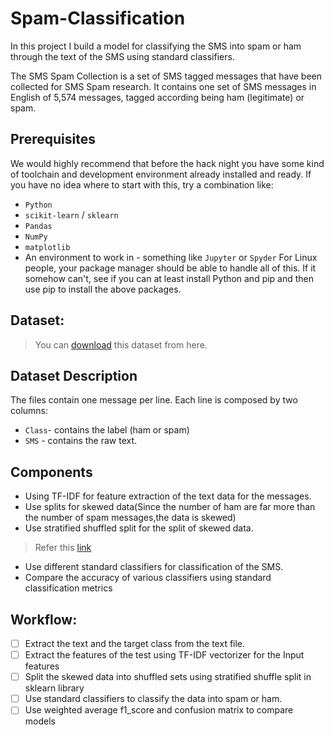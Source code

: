 # Spam-Classification
In this project I build a model for classifying the SMS into spam or ham through the text of the SMS using standard classifiers.

The SMS Spam Collection is a set of SMS tagged messages that have been collected for SMS Spam research. It contains one set of SMS messages in English of 5,574 messages, tagged according being ham (legitimate) or spam.
## Prerequisites
We would highly recommend that before the hack night you have some kind of toolchain and development environment already installed and ready. If you have no idea where to start with this, try a combination like:
-  `Python`
-  `scikit-learn` / `sklearn`
-  `Pandas`
-  `NumPy`
-  `matplotlib`
-  An environment to work in - something like `Jupyter` or `Spyder`
For Linux people, your package manager should be able to handle all of this. If it somehow can't, see if you can at least install Python and pip and then use pip to install the above packages.
## Dataset:
> You can [download](https://drive.google.com/open?id=18TGGVR4TqYLY2_sI4sRWMz4ncOidr0Ju) this dataset from here.
## Dataset Description
The files contain one message per line. Each line is composed by two columns:
- `Class`- contains the label (ham or spam) 
- `SMS` - contains the raw text.
## Components
-  Using TF-IDF for feature extraction of the text data for the messages.
-  Use splits for skewed data(Since the number of ham are far more than the number of spam messages,the data is skewed)
-  Use stratified shuffled split for the split of skewed data.
> Refer this [link](http://scikitlearn.org/stable/modules/generated/sklearn.model_selection.StratifiedShuffleSplit.html)
-  Use different standard classifiers for classification of the SMS.
-  Compare the accuracy of various classifiers using standard classification metrics
## Workflow:
- [ ] Extract the text and the target class from the text file.
- [ ] Extract the features of the test using TF-IDF vectorizer for the Input features
- [ ] Split the skewed data into shuffled sets using stratified shuffle split in sklearn library
- [ ] Use standard classifiers to classify the data into spam or ham.
- [ ] Use weighted average f1_score and confusion matrix to compare models
